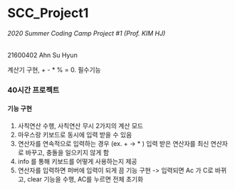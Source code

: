 # SCC_Project1
###### 2020 Summer Coding Camp Project #1 (Prof. KIM HJ)
21600402 Ahn Su Hyun


계산기 구현, + - * % = 0. 필수기능 



### 40시간 프로젝트 
#### 기능 구현
1. 사칙연산 수행, 사칙연산 무시 2가지의 계산 모드
2. 마우스랑 키보드로 동시에 입력 받을 수 있음
3. 연산자를 연속적으로 입력하는 경우 (ex. + -> * ) 입력 받은 연산자를 최신 연산자로 바꾸고, 충돌을 일으키지 않게 함 
4. info 를 통해 키보드를 어떻게 사용하는지 제공 
5. 연산자를 입력하면 퍼버에 입력이 되게 끔 기능 구현 -> 입력되면 Ac 가 C로 바뀌고, clear 기능을 수행, AC를 누르면 전체 초기화 
